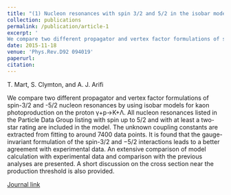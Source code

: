 ```yaml
---
title: "(1) Nucleon resonances with spin 3/2 and 5/2 in the isobar model for kaon photoproduction"
collection: publications
permalink: /publication/article-1
excerpt: '
We compare two different propagator and vertex factor formulations of spin-3/2 and -5/2 nucleon resonances by using isobar models for kaon photoproduction on the proton γ+p→K+Λ. All nucleon resonances listed in the Particle Data Group listing with spin up to 5/2 and with at least a two-star rating are included in the model. The unknown coupling constants are extracted from fitting to around 7400 data points. It is found that the gauge-invariant formulation of the spin-3/2 and −5/2 interactions leads to a better agreement with experimental data. An extensive comparison of model calculation with experimental data and comparison with the previous analyses are presented. A short discussion on the cross section near the production threshold is also provided.'
date: 2015-11-18
venue: 'Phys.Rev.D92 094019'
paperurl: 
citation: 
---
```


T. Mart, S. Clymton, and A. J. Arifi

We compare two different propagator and vertex factor formulations of spin-3/2 and -5/2 nucleon resonances by using isobar models for kaon photoproduction on the proton γ+p→K+Λ. All nucleon resonances listed in the Particle Data Group listing with spin up to 5/2 and with at least a two-star rating are included in the model. The unknown coupling constants are extracted from fitting to around 7400 data points. It is found that the gauge-invariant formulation of the spin-3/2 and −5/2 interactions leads to a better agreement with experimental data. An extensive comparison of model calculation with experimental data and comparison with the previous analyses are presented. A short discussion on the cross section near the production threshold is also provided.

[Journal link](https://journals.aps.org/prd/abstract/10.1103/PhysRevD.92.094019)
